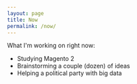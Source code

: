 ```yaml
---
layout: page
title: Now
permalink: /now/
---
```


What I'm working on right now:

* Studying Magento 2
* Brainstorming a couple (dozen) of ideas
* Helping a political party with big data

